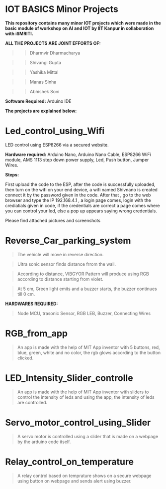 # IOT BASICS Minor Projects
**This repository contains many minor IOT projects which were made in the basic module of workshop on AI and IOT by IIT Kanpur in collaboration with iSMRITI.** 

**ALL THE PROJECTS ARE JOINT EFFORTS OF:**
>>Dharmvir Dharmacharya

>>Shivangi Gupta

>>Yashika Mittal

>>Manas Sinha

>>Abhishek Soni

**Software Required:**
Arduino IDE

**The projects are explained below:**


# Led_control_using_Wifi
LED control using ESP8266 via a secured website.

**Hardware required:**
Arduino Nano, 
Arduino Nano Cable,
ESP8266 WiFi module,
AMS 1113 step down power supply,
Led,
Push button,
Jumper Wires.

**Steps:**

First upload the code to the ESP, after the code is successfully uploaded, then turn on the wifi on your end device, a wifi named Shivnano is created connect it by the password given in the code. After that , go to the web browser and type the IP 192.168.4.1 , a login page comes, login with the crediatials given in code, if the credentials are correct a page comes where you can control your led, else a pop up appears saying wrong credentials.

Please find attached pictures and screenshots


# Reverse_Car_parking_system


>The vehicle will move in reverse direction.

>Ultra sonic sensor finds distance frrom the wall.

>According to distance, VIBGYOR Pattern will produce using RGB according to distance starting from violet.

>At 5 cm, Green light emits and a buzzer starts, the buzzer continues till 0 cm.

**HARDWARES REQUIRED:**

>Node MCU, trasonic Sensor, RGB LEB, Buzzer, Connecting Wires

# RGB_from_app

> An app is made with the help of MIT App inventor with 5 buttons, red, blue, green, white and no color, the rgb glows according to the button clicked.

# LED_Intensity_Slider_controlle
> An app is made with the help of MIT App inventor with sliders to control the intensity of leds and using the app, the intensity of leds are controlled.

# Servo_motor_control_using_Slider

> A servo motor is controlled using a slider that is made on a webpage by the arduino code itself.

# Relay_control_on_temperature

> A relay control based on temprature shows on a secure webpage using button on webpage and sends alert using buzzer.


